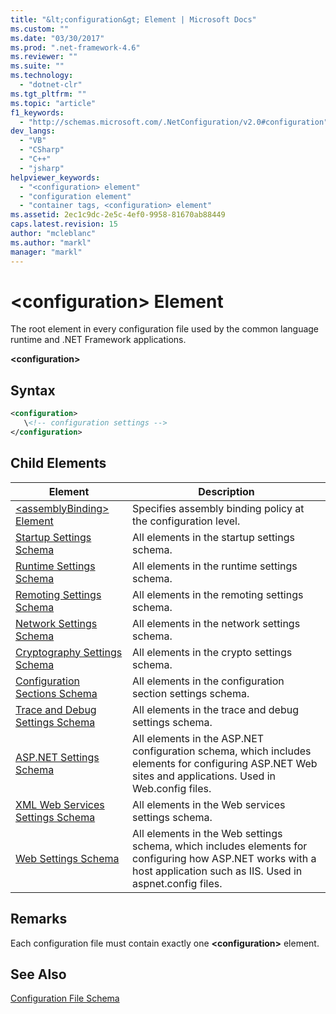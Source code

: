 ```yaml
---
title: "&lt;configuration&gt; Element | Microsoft Docs"
ms.custom: ""
ms.date: "03/30/2017"
ms.prod: ".net-framework-4.6"
ms.reviewer: ""
ms.suite: ""
ms.technology: 
  - "dotnet-clr"
ms.tgt_pltfrm: ""
ms.topic: "article"
f1_keywords: 
  - "http://schemas.microsoft.com/.NetConfiguration/v2.0#configuration"
dev_langs: 
  - "VB"
  - "CSharp"
  - "C++"
  - "jsharp"
helpviewer_keywords: 
  - "<configuration> element"
  - "configuration element"
  - "container tags, <configuration> element"
ms.assetid: 2ec1c9dc-2e5c-4ef0-9958-81670ab88449
caps.latest.revision: 15
author: "mcleblanc"
ms.author: "markl"
manager: "markl"
---
```

# &lt;configuration&gt; Element
The root element in every configuration file used by the common language runtime and .NET Framework applications.  
  
 **\<configuration>**  
  
## Syntax  
  
```xml  
<configuration>   
   \<!-- configuration settings -->   
</configuration>  
```  
  
## Child Elements  
  
|Element|Description|  
|-------------|-----------------|  
|[\<assemblyBinding> Element](../../../../docs/framework/configuring-apps/file-schema/assemblybinding-element-for-configuration.md)|Specifies assembly binding policy at the configuration level.|  
|[Startup Settings Schema](../../../../docs/framework/configuring-apps/file-schema/startup/startup-settings-schema.md)|All elements in the startup settings schema.|  
|[Runtime Settings Schema](../../../../docs/framework/configuring-apps/file-schema/runtime/runtime-settings-schema.md)|All elements in the runtime settings schema.|  
|[Remoting Settings Schema](http://msdn.microsoft.com/en-us/dc2d1e62-9af7-4ca1-99fd-98b93bb4db9e)|All elements in the remoting settings schema.|  
|[Network Settings Schema](../../../../docs/framework/configuring-apps/file-schema/network/network-settings-schema.md)|All elements in the network settings schema.|  
|[Cryptography Settings Schema](../../../../docs/framework/configuring-apps/file-schema/cryptography/cryptography-settings-schema.md)|All elements in the crypto settings schema.|  
|[Configuration Sections Schema](../../../../docs/framework/configuring-apps/file-schema/configuration-sections-schema.md)|All elements in the configuration section settings schema.|  
|[Trace and Debug Settings Schema](../../../../docs/framework/configuring-apps/file-schema/trace-debug/trace-and-debug-settings-schema.md)|All elements in the trace and debug settings schema.|  
|[ASP.NET Settings Schema](http://msdn.microsoft.com/en-us/116608f3-c03d-4413-9fc7-978703e18b0f)|All elements in the ASP.NET configuration schema, which includes elements for configuring ASP.NET Web sites and applications. Used in Web.config files.|  
|[XML Web Services Settings Schema](http://msdn.microsoft.com/en-us/f84d6d55-1add-4eb7-ae46-33df5833ea2e)|All elements in the Web services settings schema.|  
|[Web Settings Schema](../../../../docs/framework/configuring-apps/file-schema/web/web-settings-schema.md)|All elements in the Web settings schema, which includes elements for configuring how ASP.NET works with a host application such as IIS. Used in aspnet.config files.|  
  
## Remarks  
 Each configuration file must contain exactly one **\<configuration>** element.  
  
## See Also  
 [Configuration File Schema](../../../../docs/framework/configuring-apps/file-schema/configuration-file-schema.md)